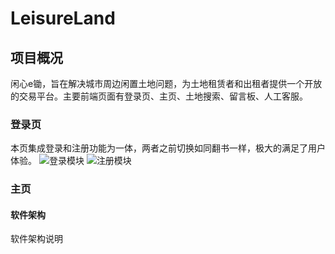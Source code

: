 # LeisureLand

## 项目概况
闲心e锄，旨在解决城市周边闲置土地问题，为土地租赁者和出租者提供一个开放的交易平台。主要前端页面有登录页、主页、土地搜索、留言板、人工客服。

### 登录页
本页集成登录和注册功能为一体，两者之前切换如同翻书一样，极大的满足了用户体验。
![登录模块](https://images.gitee.com/uploads/images/2020/0806/171543_7b7f63dc_5451518.png "屏幕截图.png")
![注册模块](https://images.gitee.com/uploads/images/2020/0806/171640_6d51f5a8_5451518.png "屏幕截图.png")

### 主页


#### 软件架构
软件架构说明

